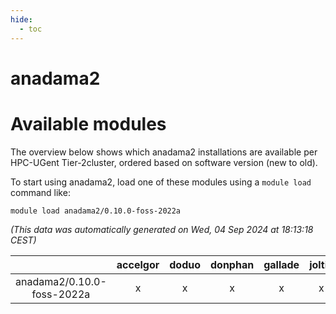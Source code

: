 ```yaml
---
hide:
  - toc
---
```


anadama2
========

# Available modules


The overview below shows which anadama2 installations are available per HPC-UGent Tier-2cluster, ordered based on software version (new to old).

To start using anadama2, load one of these modules using a `module load` command like:

```shell
module load anadama2/0.10.0-foss-2022a
```

*(This data was automatically generated on Wed, 04 Sep 2024 at 18:13:18 CEST)*  

| |accelgor|doduo|donphan|gallade|joltik|shinx|skitty|
| :---: | :---: | :---: | :---: | :---: | :---: | :---: | :---: |
|anadama2/0.10.0-foss-2022a|x|x|x|x|x|-|x|
